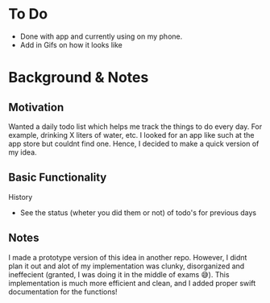# To Do
- Done with app and currently using on my phone. 
- Add in Gifs on how it looks like


# Background & Notes

## Motivation
Wanted a daily todo list which helps me track the things to do every day. For example, drinking X liters of water, etc. 
I looked for an app like such at the app store but couldnt find one. Hence, I decided to make a quick version of my idea. 

## Basic Functionality
History
  - See the status (wheter you did them or not) of todo's for previous days 


## Notes
I made a prototype version of this idea in another repo. 
However, I didnt plan it out and alot of my implementation was clunky, disorganized and ineffecient (granted, I was doing it in the middle of exams 😅).
This implementation is much more efficient and clean, and I added proper swift documentation for the functions! 


   
    


